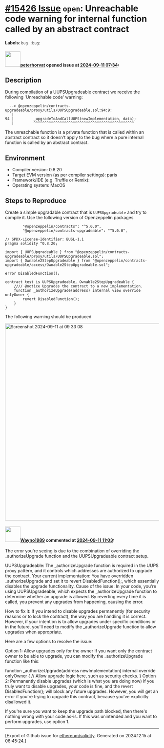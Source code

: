 # [\#15426 Issue](https://github.com/ethereum/solidity/issues/15426) `open`: Unreachable code warning for internal function called by an abstract contract
**Labels**: `bug :bug:`


#### <img src="https://avatars.githubusercontent.com/u/26047865?u=21e99849b381d7e1fdb493be88533a103b1cf9e2&v=4" width="50">[peterhorvat](https://github.com/peterhorvat) opened issue at [2024-09-11 07:34](https://github.com/ethereum/solidity/issues/15426):

## Description

During compilation of a UUPSUpgradeable contract we receive the following 'Unreachable code' warning:
```
  --> @openzeppelin/contracts-upgradeable/proxy/utils/UUPSUpgradeable.sol:94:9:
   |
94 |         _upgradeToAndCallUUPS(newImplementation, data);
   |         ^^^^^^^^^^^^^^^^^^^^^^^^^^^^^^^^^^^^^^^^^^^^^^
```

The unreachable function is a private function that is called within an abstract contract so it doesn't apply to the bug where a pure internal function is called by an abstract contract.

## Environment

- Compiler version: 0.8.20
- Target EVM version (as per compiler settings): paris
- Framework/IDE (e.g. Truffle or Remix): 
- Operating system: MacOS

## Steps to Reproduce

Create a simple upgradable contract that is `UUPSUpgradeable` and try to compile it.
Use the following version of Openzeppelin packages
```
        "@openzeppelin/contracts": "^5.0.0",
        "@openzeppelin/contracts-upgradeable": "^5.0.0",
```
```solidity
// SPDX-License-Identifier: BUSL-1.1
pragma solidity ^0.8.20;

import { UUPSUpgradeable } from "@openzeppelin/contracts-upgradeable/proxy/utils/UUPSUpgradeable.sol";
import { Ownable2StepUpgradeable } from "@openzeppelin/contracts-upgradeable/access/Ownable2StepUpgradeable.sol";

error DisabledFunction();

contract test is UUPSUpgradeable, Ownable2StepUpgradeable {
    //// @notice Upgrades the contract to a new implementation.
    function _authorizeUpgrade(address) internal view override onlyOwner {
        revert DisabledFunction();
    }
}
```
The following warning should be produced

<img width="646" alt="Screenshot 2024-09-11 at 09 33 08" src="https://github.com/user-attachments/assets/312a669b-3585-4930-86fb-f35026e93999">




#### <img src="https://avatars.githubusercontent.com/u/157488954?v=4" width="50">[Wayno1989](https://github.com/Wayno1989) commented at [2024-09-11 11:03](https://github.com/ethereum/solidity/issues/15426#issuecomment-2343325775):

The error you're seeing is due to the combination of overriding the _authorizeUpgrade function and the UUPSUpgradeable contract setup.

UUPSUpgradeable: The _authorizeUpgrade function is required in the UUPS proxy pattern, and it controls which addresses are authorized to upgrade the contract.
Your current implementation: You have overridden _authorizeUpgrade and set it to revert DisabledFunction();, which essentially disables the upgrade functionality.
Cause of the issue:
In your code, you're using UUPSUpgradeable, which expects the _authorizeUpgrade function to determine whether an upgrade is allowed. By reverting every time it is called, you prevent any upgrades from happening, causing the error.

How to fix it:
If you intend to disable upgrades permanently (for security reasons or to lock the contract), the way you are handling it is correct. However, if your intention is to allow upgrades under specific conditions or in the future, you'll need to modify the _authorizeUpgrade function to allow upgrades when appropriate.

Here are a few options to resolve the issue:

Option 1: Allow upgrades only for the owner
If you want only the contract owner to be able to upgrade, you can modify the _authorizeUpgrade function like this:


function _authorizeUpgrade(address newImplementation) internal override onlyOwner {
    // Allow upgrade logic here, such as security checks.
}
Option 2: Permanently disable upgrades (which is what you are doing now)
If you truly want to disable upgrades, your code is fine, and the revert DisabledFunction(); will block any future upgrades. However, you will get an error if you're trying to upgrade this contract, because you've explicitly disallowed it.

If you're sure you want to keep the upgrade path blocked, then there's nothing wrong with your code as-is. If this was unintended and you want to perform upgrades, use option 1.


-------------------------------------------------------------------------------



[Export of Github issue for [ethereum/solidity](https://github.com/ethereum/solidity). Generated on 2024.12.15 at 06:45:24.]
